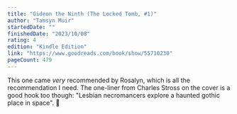 ```yaml
---
title: "Gideon the Ninth (The Locked Tomb, #1)"
author: "Tamsyn Muir"
startedDate: ""
finishedDate: "2023/10/08"
rating: 4
edition: "Kindle Edition"
link: "https://www.goodreads.com/book/show/55710230"
pageCount: 479
---
```

This one came *very* recommended by Rosalyn, which is all the recommendation I need. The one-liner from Charles Stross on the cover is a good hook too though: "Lesbian necromancers explore a haunted gothic place in space". 🙂

